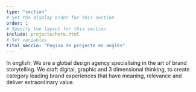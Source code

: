 ```yaml
---
type: "section"
# Set the display order for this section
order: 1
# Specify the layout for this section
include: projecte/hero.html
# Set variables
titol_seccio: "Pagina de projecte en anglès"
---
```

In english: We are a global design agency specialising in the art of brand storytelling. We craft digital, graphic and 3 dimensional thinking, to create category leading brand experiences that have meaning, relevance and deliver extraordinary value.
